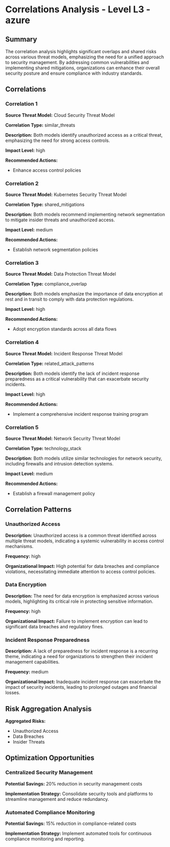 # Correlations Analysis - Level L3 - azure

## Summary

The correlation analysis highlights significant overlaps and shared risks across various threat models, emphasizing the need for a unified approach to security management. By addressing common vulnerabilities and implementing shared mitigations, organizations can enhance their overall security posture and ensure compliance with industry standards.

## Correlations

### Correlation 1

**Source Threat Model:** Cloud Security Threat Model

**Correlation Type:** similar_threats

**Description:** Both models identify unauthorized access as a critical threat, emphasizing the need for strong access controls.

**Impact Level:** high

**Recommended Actions:**
- Enhance access control policies

### Correlation 2

**Source Threat Model:** Kubernetes Security Threat Model

**Correlation Type:** shared_mitigations

**Description:** Both models recommend implementing network segmentation to mitigate insider threats and unauthorized access.

**Impact Level:** medium

**Recommended Actions:**
- Establish network segmentation policies

### Correlation 3

**Source Threat Model:** Data Protection Threat Model

**Correlation Type:** compliance_overlap

**Description:** Both models emphasize the importance of data encryption at rest and in transit to comply with data protection regulations.

**Impact Level:** high

**Recommended Actions:**
- Adopt encryption standards across all data flows

### Correlation 4

**Source Threat Model:** Incident Response Threat Model

**Correlation Type:** related_attack_patterns

**Description:** Both models identify the lack of incident response preparedness as a critical vulnerability that can exacerbate security incidents.

**Impact Level:** high

**Recommended Actions:**
- Implement a comprehensive incident response training program

### Correlation 5

**Source Threat Model:** Network Security Threat Model

**Correlation Type:** technology_stack

**Description:** Both models utilize similar technologies for network security, including firewalls and intrusion detection systems.

**Impact Level:** medium

**Recommended Actions:**
- Establish a firewall management policy

## Correlation Patterns

### Unauthorized Access

**Description:** Unauthorized access is a common threat identified across multiple threat models, indicating a systemic vulnerability in access control mechanisms.

**Frequency:** high

**Organizational Impact:** High potential for data breaches and compliance violations, necessitating immediate attention to access control policies.

### Data Encryption

**Description:** The need for data encryption is emphasized across various models, highlighting its critical role in protecting sensitive information.

**Frequency:** high

**Organizational Impact:** Failure to implement encryption can lead to significant data breaches and regulatory fines.

### Incident Response Preparedness

**Description:** A lack of preparedness for incident response is a recurring theme, indicating a need for organizations to strengthen their incident management capabilities.

**Frequency:** medium

**Organizational Impact:** Inadequate incident response can exacerbate the impact of security incidents, leading to prolonged outages and financial losses.

## Risk Aggregation Analysis

**Aggregated Risks:**
- Unauthorized Access
- Data Breaches
- Insider Threats

## Optimization Opportunities

### Centralized Security Management

**Potential Savings:** 20% reduction in security management costs

**Implementation Strategy:** Consolidate security tools and platforms to streamline management and reduce redundancy.

### Automated Compliance Monitoring

**Potential Savings:** 15% reduction in compliance-related costs

**Implementation Strategy:** Implement automated tools for continuous compliance monitoring and reporting.

